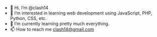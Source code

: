- 👋 Hi, I’m @clash14
- 👀 I’m interested in learning web development using JavaScript, PHP, Python, CSS, etc.
- 🌱 I’m currently learning pretty much everything.
- 📫 How to reach me clash14@gmail.com
